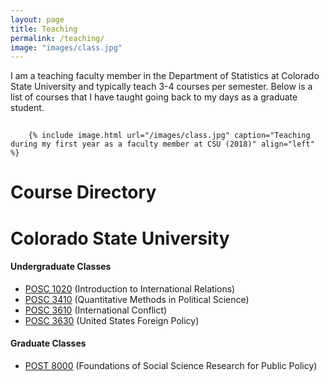 ```yaml
---
layout: page
title: Teaching
permalink: /teaching/
image: "images/class.jpg"
---
```


I am a teaching faculty member in the Department of Statistics at Colorado State University and typically teach 3-4 courses per semester. Below is a list of courses that I have taught going back to my days as a graduate student.

<hr style="clear:both;visibility: hidden;" />  


		{% include image.html url="/images/class.jpg" caption="Teaching during my first year as a faculty member at CSU (2018)" align="left" %}
		

# Course Directory

# Colorado State University

#### Undergraduate Classes

- [POSC 1020](http://posc1020.svmiller.com) (Introduction to International Relations)
- [POSC 3410](/teaching/posc-3410-quantitative-methods-in-political-science/) (Quantitative Methods in Political Science)
- [POSC 3610](http://posc3610.svmiller.com) (International Conflict)
- [POSC 3630](/teaching/posc-3630-united-states-foreign-policy/) (United States Foreign Policy)

#### Graduate Classes

- [POST 8000](https://github.com/svmiller/post8000) (Foundations of Social Science Research for Public Policy)

